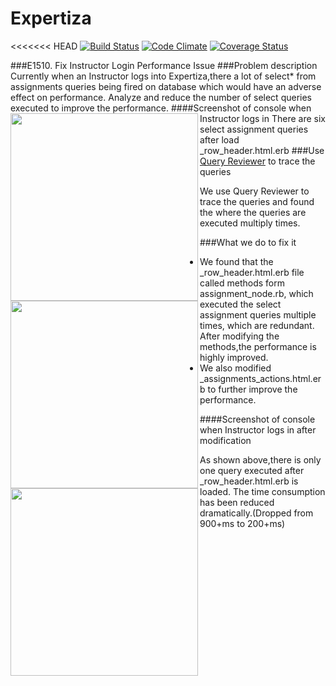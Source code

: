 Expertiza
=========

<<<<<<< HEAD
[![Build Status](https://travis-ci.org/expertiza/expertiza.png?branch=rails4)](https://travis-ci.org/expertiza/expertiza)
[![Code Climate](https://codeclimate.com/github/expertiza/expertiza.png)](https://codeclimate.com/github/expertiza/expertiza)
[![Coverage Status](https://coveralls.io/repos/expertiza/expertiza/badge.png?branch=rails4)](https://coveralls.io/r/expertiza/expertiza?branch=rails4)

###E1510. Fix Instructor Login Performance Issue
###Problem description
Currently when an Instructor logs into Expertiza,there a lot of select* from assignments queries being fired on database which would have an adverse effect on performance.
Analyze and reduce the number of select queries executed to improve the performance.
####Screenshot of console when Instructor logs in
<img align=left src="https://github.com/fwu8/expertiza/blob/master/photo/before_modify.png" style="float:left;with:100px;height:300px">
There are six select assignment queries after load _row_header.html.erb
###Use [Query Reviewer](https://github.com/nesquena/query_reviewer) to trace the queries

<img align=left src="https://github.com/fwu8/expertiza/blob/master/photo/query_reviewer.png" style="float:left;with:100px;height:300px">
We use Query Reviewer to trace the queries and found the where the queries are executed multiply times.

###What we do to fix it
* We found that the _row_header.html.erb file called methods form assignment_node.rb, which executed the select assignment queries multiple times, which are redundant.
After modifying the methods,the performance is highly improved.
* We also modified _assignments_actions.html.erb to further improve the performance.

####Screenshot of console when Instructor logs in after modification
<img align=left src="https://github.com/fwu8/expertiza/blob/master/photo/after_modify.png" style="float:left;with:100px;height:300px">

As shown above,there is only one query executed after _row_header.html.erb is loaded.
The time consumption has been reduced dramatically.(Dropped from 900+ms to 200+ms)
